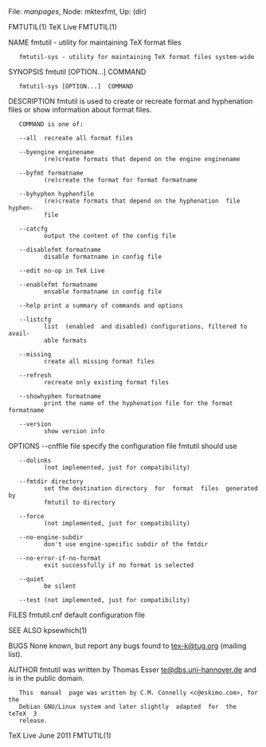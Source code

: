 File: *manpages*,  Node: mktexfmt,  Up: (dir)

FMTUTIL(1)                         TeX Live                         FMTUTIL(1)



NAME
       fmtutil - utility for maintaining TeX format files

       fmtutil-sys - utility for maintaining TeX format files system-wide

SYNOPSIS
       fmtutil [OPTION...]  COMMAND

       fmtutil-sys [OPTION...]  COMMAND

DESCRIPTION
       fmtutil  is  used to create or recreate format and hyphenation files or
       show information about format files.

       COMMAND is one of:

       --all  recreate all format files

       --byengine enginename
              (re)create formats that depend on the engine enginename

       --byfmt formatname
              (re)create the format for format formatname

       --byhyphen hyphenfile
              (re)create formats that depend on the hyphenation  file  hyphen‐
              file

       --catcfg
              output the content of the config file

       --disablefmt formatname
              disable formatname in config file

       --edit no-op in TeX Live

       --enablefmt formatname
              ensable formatname in config file

       --help print a summary of commands and options

       --listcfg
              list  (enabled  and disabled) configurations, filtered to avail‐
              able formats

       --missing
              create all missing format files

       --refresh
              recreate only existing format files

       --showhyphen formatname
              print the name of the hyphenation file for the format formatname

       --version
              show version info

OPTIONS
       --cnffile file
              specify the configuration file fmtutil should use

       --dolinks
              (not implemented, just for compatibility)

       --fmtdir directory
              set the destination directory  for  format  files  generated  by
              fmtutil to directory

       --force
              (not implemented, just for compatibility)

       --no-engine-subdir
              don't use engine-specific subdir of the fmtdir

       --no-error-if-no-format
              exit successfully if no format is selected

       --quiet
              be silent

       --test (not implemented, just for compatibility)

FILES
       fmtutil.cnf
              default configuration file

SEE ALSO
       kpsewhich(1)

BUGS
       None  known,  but  report  any  bugs  found to <tex-k@tug.org> (mailing
       list).

AUTHOR
       fmtutil was written by Thomas Esser <te@dbs.uni-hannover.de> and is  in
       the public domain.

       This  manual  page was written by C.M. Connelly <c@eskimo.com>, for the
       Debian GNU/Linux system and later slightly  adapted  for  the  teTeX  3
       release.



TeX Live                           June 2011                        FMTUTIL(1)
